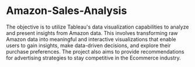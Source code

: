 # Amazon-Sales-Analysis
The objective is to utilize Tableau's data visualization capabilities to analyze and present insights from Amazon data. This involves transforming raw Amazon data into meaningful and interactive visualizations that enable users to gain insights, make data-driven decisions, and explore their purchase preferences. The project also aims to provide recommendations for advertising strategies to stay competitive in the Ecommerce industry.

